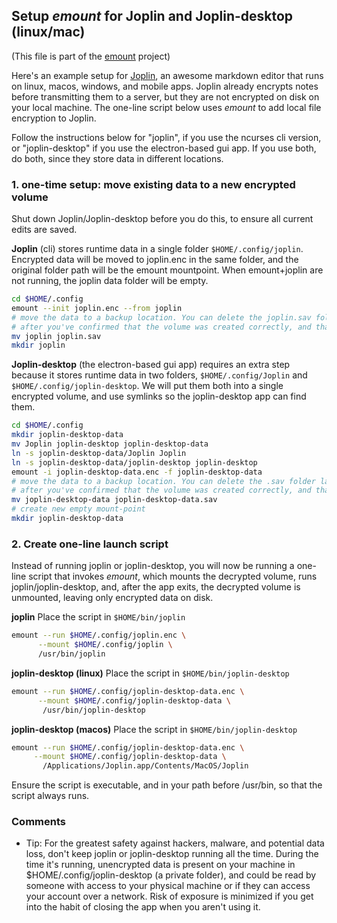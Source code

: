 ## Setup _emount_ for Joplin and Joplin-desktop (linux/mac)

(This file is part of the [emount](https://github.com/stevelr/emount) project)

Here's an example setup for [Joplin](https://joplinapp.org/), an awesome markdown editor that runs on linux, macos, windows, and mobile apps. Joplin already encrypts notes before transmitting them to a server, but they are not encrypted on disk on your local machine. The one-line script below uses _emount_ to add local file encryption to Joplin.

Follow the instructions below for "joplin", if you use the ncurses cli version, or "joplin-desktop" if you use the electron-based gui app. If you use both, do both, since they store data in different locations. 

### 1. one-time setup: move existing data to a new encrypted volume

  Shut down Joplin/Joplin-desktop before you do this, to ensure all current edits are saved.
  
  __Joplin__ (cli) stores runtime data in a single folder `$HOME/.config/joplin`. Encrypted data will be moved to joplin.enc in the same folder, and the original folder path will be the emount mountpoint. When emount+joplin are not running, the joplin data folder will be empty.

  ```sh
  cd $HOME/.config
  emount --init joplin.enc --from joplin
  # move the data to a backup location. You can delete the joplin.sav folder later,
  # after you've confirmed that the volume was created correctly, and that you remember the password.
  mv joplin joplin.sav
  mkdir joplin
  ```
  
  __Joplin-desktop__ (the electron-based gui app) requires an extra step because it stores runtime data in two folders, `$HOME/.config/Joplin` and `$HOME/.config/joplin-desktop`. We will put them both into a single encrypted volume, and use symlinks so the joplin-desktop app can find them.

  ```sh
  cd $HOME/.config
  mkdir joplin-desktop-data
  mv Joplin joplin-desktop joplin-desktop-data
  ln -s joplin-desktop-data/Joplin Joplin
  ln -s joplin-desktop-data/joplin-desktop joplin-desktop
  emount -i joplin-desktop-data.enc -f joplin-desktop-data
  # move the data to a backup location. You can delete the .sav folder later,
  # after you've confirmed that the volume was created correctly, and that you remember the password.
  mv joplin-desktop-data joplin-desktop-data.sav
  # create new empty mount-point
  mkdir joplin-desktop-data
  ```

### 2. Create one-line launch script

Instead of running joplin or joplin-desktop, you will now be running a one-line script that invokes _emount_, which mounts the decrypted volume, runs joplin/joplin-desktop, and, after the app exits, the decrypted volume is unmounted, leaving only encrypted data on disk.

  __joplin__
  Place the script in `$HOME/bin/joplin`

  ```sh
  emount --run $HOME/.config/joplin.enc \
        --mount $HOME/.config/joplin \
        /usr/bin/joplin
  ```

  __joplin-desktop (linux)__
  Place the script in `$HOME/bin/joplin-desktop`

  ```sh
  emount --run $HOME/.config/joplin-desktop-data.enc \
        --mount $HOME/.config/joplin-desktop-data \
         /usr/bin/joplin-desktop
  ```

  __joplin-desktop (macos)__
  Place the script in `$HOME/bin/joplin-desktop`

  ```sh
  emount --run $HOME/.config/joplin-desktop-data.enc \
       --mount $HOME/.config/joplin-desktop-data \
         /Applications/Joplin.app/Contents/MacOS/Joplin
  ```

Ensure the script is executable, and in your path before /usr/bin, so that the script always runs.

### Comments

- Tip: For the greatest safety against hackers, malware, and potential data loss, don't keep joplin or joplin-desktop running all the time. During the time it's running, unencrypted data is present on your machine in $HOME/.config/joplin-desktop (a private folder), and could be read by someone with access to your physical machine or if they can access your account over a network. Risk of exposure is minimized if you get into the habit of closing the app when you aren't using it.
